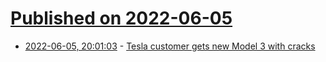 # [Published on 2022-06-05](index.md)

* [2022-06-05, 20:01:03](https://news.ycombinator.com/item?id=31634333) - [Tesla customer gets new Model 3 with cracks](https://efahrer.chip.de/news/tesla-kunde-bekommt-neues-model-3-mit-rissen-so-kommt-er-nicht-durch-den-tuev_108198)
